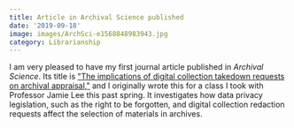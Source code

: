 ```yaml
---
title: Article in Archival Science published
date: '2019-09-18'
image: images/ArchSci-e1568848983943.jpg
category: Librarianship
---
```


I am very pleased to have my first journal article published in _Archival Science_. Its title is ["The implications of digital collection takedown requests on archival appraisal,"](http://link.springer.com/article/10.1007/s10502-019-09322-y) and I originally wrote this for a class I took with Professor Jamie Lee this past spring. It investigates how data privacy legislation, such as the right to be forgotten, and digital collection redaction requests affect the selection of materials in archives.
